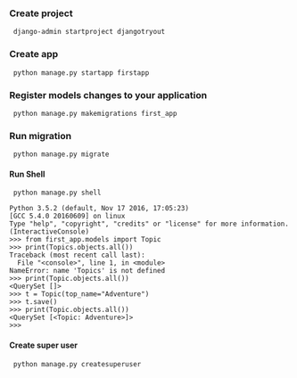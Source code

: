 ### Create project

```
 django-admin startproject djangotryout
```

### Create app

```
 python manage.py startapp firstapp
```

### Register models changes to your application

```
 python manage.py makemigrations first_app
```

### Run migration

```
 python manage.py migrate
```

#### Run Shell

```
 python manage.py shell
```

```
Python 3.5.2 (default, Nov 17 2016, 17:05:23)
[GCC 5.4.0 20160609] on linux
Type "help", "copyright", "credits" or "license" for more information.
(InteractiveConsole)
>>> from first_app.models import Topic
>>> print(Topics.objects.all())
Traceback (most recent call last):
  File "<console>", line 1, in <module>
NameError: name 'Topics' is not defined
>>> print(Topic.objects.all())
<QuerySet []>
>>> t = Topic(top_name="Adventure")
>>> t.save()
>>> print(Topic.objects.all())
<QuerySet [<Topic: Adventure>]>
>>>

```


#### Create super user
```
 python manage.py createsuperuser
```
